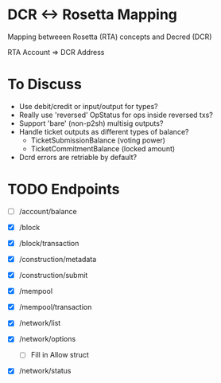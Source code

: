 # DCR <-> Rosetta Mapping

Mapping betweeen Rosetta (RTA) concepts and Decred (DCR)

RTA Account => DCR Address

# To Discuss

- Use debit/credit or input/output for types?
- Really use 'reversed' OpStatus for ops inside reversed txs?
- Support 'bare' (non-p2sh) multisig outputs?
- Handle ticket outputs as different types of balance?
  - TicketSubmissionBalance (voting power) 
  - TicketCommitmentBalance (locked amount)
- Dcrd errors are retriable by default? 

# TODO Endpoints

- [ ] /account/balance
- [x] /block
- [x] /block/transaction
- [x] /construction/metadata
- [x] /construction/submit
- [x] /mempool
- [x] /mempool/transaction
- [x] /network/list
- [x] /network/options
  - [ ] Fill in Allow struct
- [x] /network/status



